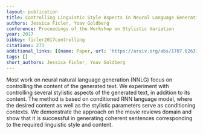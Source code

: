 ```yaml
---
layout: publication
title: Controlling Linguistic Style Aspects In Neural Language Generation
authors: Jessica Ficler, Yoav Goldberg
conference: Proceedings of the Workshop on Stylistic Variation
year: 2017
bibkey: ficler2017controlling
citations: 273
additional_links: [{name: Paper, url: 'https://arxiv.org/abs/1707.02633'}]
tags: []
short_authors: Jessica Ficler, Yoav Goldberg
---
```

Most work on neural natural language generation (NNLG) focus on controlling
the content of the generated text. We experiment with controlling several
stylistic aspects of the generated text, in addition to its content. The method
is based on conditioned RNN language model, where the desired content as well
as the stylistic parameters serve as conditioning contexts. We demonstrate the
approach on the movie reviews domain and show that it is successful in
generating coherent sentences corresponding to the required linguistic style
and content.